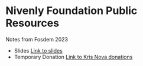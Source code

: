 # Nivenly Foundation Public Resources

Notes from Fosdem 2023

 - Slides [Link to slides](https://docs.google.com/presentation/d/13joTGB_E-F3ngNnCZEpH5ckjWHvhqNPCHBJiV9RzqK8/edit#slide=id.g2057762f865_0_111)
 - Temporary Donation [Link to Kris Nova donations](https://ko-fi.com/krisnovalive)
